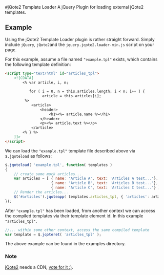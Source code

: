 #jQote2 Template Loader
A jQuery Plugin for loading external jQote2 templates.

## Example
Using the jQote2 Template Loader plugin is rather straight forward. Simply include `jQuery`, `jQote2`and the `jquery.jqote2.loader-min.js` script on your page.

For this example, assume a file named `"example.tpl"` exists, which contains the following template definition:

``` html
<script type="text/html" id="articles_tpl">
	<![CDATA[
    	<% var article, i, n;
    	   
    	   for ( i = 0, n = this.articles.length; i < n; i++ ) {
			     article = this.articles[i]; 
		 %>
			<article>
				<header>
					<h1><%= article.name %></h1>
				</header>
				<p><%= article.text %></p>
			</article>
        <% } %>
	]]>
</script>
```

We can load the `"example.tpl"` template file described above via `$.jqoteload` as follows:

``` javascript
$.jqoteload( 'example.tpl', function( templates )
{
	// create some mock articles...
	var articles = [ { name: 'Article A', text: 'Articles A test...'},
					 { name: 'Article B', text: 'Articles B test...'},
					 { name: 'Article C', text: 'Articles C test...'} ];
    // Render the articles...
    $('#articles').jqoteapp( templates.articles_tpl, { 'articles': articles } );
});
```

After `"example.tpl"` has been loaded, from another context we can access the compiled templates via their template element id. In this example `"articles_tpl"`.

``` javascript
//... within some other context, access the same compiled template
var template = $.jqoteret( 'articles_tpl' );
```  

The above example can be found in the examples directory.

### Note
[jQote2](http://aefxx.com/jquery-plugins/jqote2/ "Title") needs a CDN, [vote for it :)](http://cdnjs.uservoice.com/forums/98277-general/suggestions/1805611-jqote2/ "Title").
